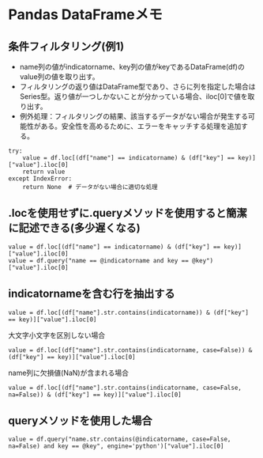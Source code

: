 # Pandas DataFrameメモ
## 条件フィルタリング(例1)
- name列の値がindicatorname、key列の値がkeyであるDataFrame(df)のvalue列の値を取り出す。
- フィルタリングの返り値はDataFrame型であり、さらに列を指定した場合はSeries型。返り値が一つしかないことが分かっている場合、iloc[0]で値を取り出す。
- 例外処理：フィルタリングの結果、該当するデータがない場合が発生する可能性がある。安全性を高めるために、エラーをキャッチする処理を追加する。
```
try:
    value = df.loc[(df["name"] == indicatorname) & (df["key"] == key)]["value"].iloc[0]
    return value
except IndexError:
    return None  # データがない場合に適切な処理
```
## .locを使用せずに.queryメソッドを使用すると簡潔に記述できる(多少遅くなる)
```
value = df.loc[(df["name"] == indicatorname) & (df["key"] == key)]["value"].iloc[0]
value = df.query("name == @indicatorname and key == @key")["value"].iloc[0]
```
## indicatornameを**含む**行を抽出する
```
value = df.loc[(df["name"].str.contains(indicatorname)) & (df["key"] == key)]["value"].iloc[0]
```
大文字小文字を区別しない場合
```
value = df.loc[(df["name"].str.contains(indicatorname, case=False)) & (df["key"] == key)]["value"].iloc[0]
```
name列に欠損値(NaN)が含まれる場合
```
value = df.loc[(df["name"].str.contains(indicatorname, case=False, na=False)) & (df["key"] == key)]["value"].iloc[0]
```

## queryメソッドを使用した場合
```
value = df.query("name.str.contains(@indicatorname, case=False, na=False) and key == @key", engine='python')["value"].iloc[0]
```